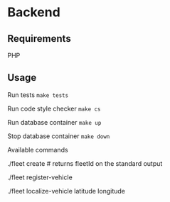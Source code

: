 # Backend

## Requirements

PHP

## Usage

Run tests
`make tests`

Run code style checker
`make cs`

Run database container
`make up`

Stop database container
`make down`

Available commands

./fleet create <userId> # returns fleetId on the standard output

./fleet register-vehicle <fleetId> <vehiclePlateNumber>

./fleet localize-vehicle <fleetId> <vehiclePlateNumber> latitude longitude
